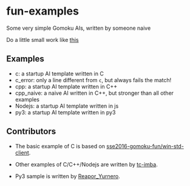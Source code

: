 # fun-examples

Some very simple Gomoku AIs, written by someone naive

Do a little small work like [this](https://github.com/songqun/CPU-verilog)

## Examples

+ c: a startup AI template written in C
+ c_error: only a line different from `c`, but always fails the match!
+ cpp: a startup AI template written in C++
+ cpp_naive: a naive AI written in C++, but stronger than all other examples
+ Nodejs: a startup AI template written in js
+ py3: a startup AI template written in py3

## Contributors

+ The basic example of C is based on [sse2016-gomoku-fun/win-std-client](https://github.com/sse2016-gomoku-fun/win-std-client).

+ Other examples of C/C++/Nodejs are written by [tc-imba](https://github.com/tc-imba).

+ Py3 sample is written by [Reapor_Yurnero](https://github.com/Reapor-Yurnero).
